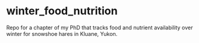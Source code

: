 # winter_food_nutrition
Repo for a chapter of my PhD that tracks food and nutrient availability over winter for snowshoe hares in Kluane, Yukon.
